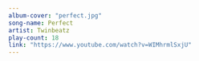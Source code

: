 ```yaml
---
album-cover: "perfect.jpg"
song-name: Perfect
artist: Twinbeatz
play-count: 18
link: "https://www.youtube.com/watch?v=WIMhrmlSxjU"
---
```


<!-- TODO Update -->